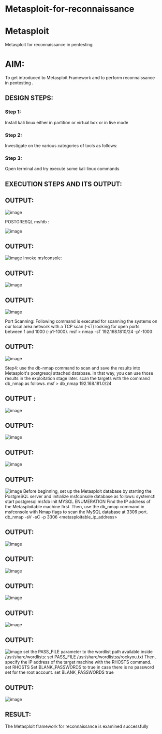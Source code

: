 # Metasploit-for-reconnaissance
# Metasploit
Metasploit for reconnaissance in pentesting

# AIM:

To get introduced to Metasploit Framework and to  perform reconnaissance  in pentesting .

## DESIGN STEPS:

### Step 1:

Install kali linux either in partition or virtual box or in live mode

### Step 2:

Investigate on the various categories of tools as follows:

### Step 3:

Open terminal and try execute some kali linux commands

## EXECUTION STEPS AND ITS OUTPUT:


## OUTPUT:

![image](https://github.com/user-attachments/assets/97fb9560-c5bd-4daa-86be-9e67c04719a7)

POSTGRESQL msfdb :

![image](https://github.com/user-attachments/assets/95d538b4-5d92-49a1-8b78-aacb642a4c85)

## OUTPUT:

![image](https://github.com/user-attachments/assets/bdf3ba11-b267-4473-9d88-64b8b7d7444a)
Invoke msfconsole:

## OUTPUT:
![image](https://github.com/user-attachments/assets/b18346c4-fcac-48e9-9ee2-85538f157a85)

## OUTPUT:

![image](https://github.com/user-attachments/assets/a9447441-5b39-4c7b-9ede-b3135d7c2cd1)

Port Scanning:
Following command is executed for scanning the systems on our local area network with a TCP scan (-sT) looking for open ports between 1 and 1000 (-p1-1000). msf > nmap -sT 192.168.1810/24 -p1-1000

## OUTPUT:
![image](https://github.com/user-attachments/assets/7b2268c7-06ed-4d2e-b226-26121d8f2f53)

Step4:
use the db-nmap command to scan and save the results into Metasploit's postgresql attached database. In that way, you can use those results in the exploitation stage later. scan the targets with the command db_nmap as follows. msf > db_nmap 192.168.181.0/24
## OUTPUT :

![image](https://github.com/user-attachments/assets/0c90a62f-89fc-49f7-8a42-cd8754de74dd)

## OUTPUT:

![image](https://github.com/user-attachments/assets/7f7b87b6-68a0-4787-8534-f39e9388b1e2)
## OUTPUT:
![image](https://github.com/user-attachments/assets/3bf2f8ee-6932-4ee8-a6a7-a3d9e63bb0a8)

## OUTPUT:
![image](https://github.com/user-attachments/assets/447762a0-977e-4424-a50a-bf27e1c5d6cf)
Before beginning, set up the Metasploit database by starting the PostgreSQL server and initialize msfconsole database as follows: systemctl start postgresql msfdb init
MYSQL ENUMERATION
Find the IP address of the Metasploitable machine first. Then, use the db_nmap command in msfconsole with Nmap flags to scan the MySQL database at 3306 port. db_nmap -sV -sC -p 3306 <metasploitable_ip_address>

## OUTPUT:
![image](https://github.com/user-attachments/assets/1123f937-5147-4941-a5e5-b6883fd2cea9)

## OUTPUT:
![image](https://github.com/user-attachments/assets/d550b36d-ab34-4289-b538-99f7351ee04e)

## OUTPUT:
![image](https://github.com/user-attachments/assets/70f2709f-2ebd-470b-87fb-ffcaa0fc81b0)

## OUTPUT:
![image](https://github.com/user-attachments/assets/640276d7-0c3c-4e5f-9671-79cfb8a5d862)

## OUTPUT:
![image](https://github.com/user-attachments/assets/9befe623-9588-4ddc-8d4c-ee9b420ff9cc)
set the PASS_FILE parameter to the wordlist path available inside /usr/share/wordlists: set PASS_FILE /usr/share/wordlistss/rockyou.txt Then, specify the IP address of the target machine with the RHOSTS command. set RHOSTS Set BLANK_PASSWORDS to true in case there is no password set for the root account. set BLANK_PASSWORDS true

## OUTPUT: 
![image](https://github.com/user-attachments/assets/cc6c25a1-e523-4f19-b94a-804917f194a6)

## RESULT:
The Metasploit framework for reconnaissance is  examined successfully
